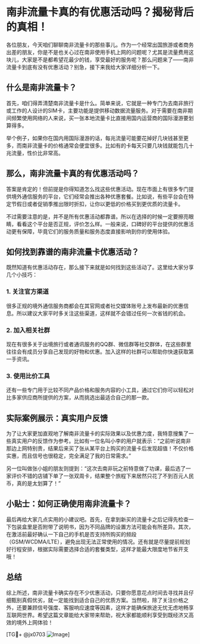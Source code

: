 # 南非流量卡真的有优惠活动吗？揭秘背后的真相！

各位朋友，今天咱们聊聊南非流量卡的那些事儿。作为一个经常出国旅游或者商务出差的朋友，你是不是也关心过在南非使用手机上网的问题呢？尤其是流量费用这块儿，大家是不是都希望花最少的钱，享受最好的服务呢？那么问题来了——南非流量卡到底有没有优惠活动？别急，接下来我给大家详细分析一下。

## 什么是南非流量卡？

首先，咱们得弄清楚南非流量卡是什么。简单来说，它就是一种专门为去南非旅行或工作的人设计的SIM卡，主要功能是提供移动数据流量服务。对于需要在南非期间频繁使用网络的人来说，买一张本地流量卡比直接用国内运营商的国际漫游要划算得多。

举个例子，如果你在国内用国际漫游的话，每兆流量可能要花掉好几块钱甚至更多，而南非流量卡的价格通常会便宜很多。比如有的卡每天只要几块钱就能包几十兆流量，性价比非常高。

## 那么，南非流量卡真的有优惠活动吗？

答案是肯定的！但前提是你得知道怎么找这些优惠活动。现在市面上有很多专门提供境外通信服务的平台，它们经常会推出各种优惠套餐。比如说，有些平台会在特定节假日或者促销季推出限时折扣，让你以更低的价格买到更优质的流量卡。

不过需要注意的是，并不是所有优惠活动都靠谱。所以在选择的时候一定要擦亮眼睛，看看这个平台是否正规，评价怎么样。一般来说，口碑好的平台提供的优惠活动更有保障，毕竟它们的服务质量和服务态度直接影响到你的使用体验。

## 如何找到靠谱的南非流量卡优惠活动？

既然知道有优惠活动存在，那么接下来就是如何找到这些活动了。这里给大家分享几个小技巧：

### 1. 关注官方渠道

很多正规的境外通信服务商都会在其官网或者社交媒体账号上发布最新的优惠信息。所以建议大家平时多关注这些渠道，这样就不会错过任何一次省钱的机会。

### 2. 加入相关社群

现在有很多关于出境旅行或者通讯服务的QQ群、微信群等社交群体，在这些群里往往会有成员分享自己发现的好物和优惠。加入这样的社群可以帮助你快速获取第一手资讯。

### 3. 使用比价工具

还有一些专门用于比较不同产品价格和服务内容的小工具，通过它们你可以轻松对比多家供应商所提供的方案，从而挑选出最适合自己的那一款。

## 实际案例展示：真实用户反馈

为了让大家更加直观地了解南非流量卡的实际效果以及优惠力度，我特意搜集了一些真实用户的反馈作为参考。比如有一位名叫小李的用户就表示：“之前听说南非那边上网特别贵，结果后来买了张从某平台上购买的流量卡后发现超值！不仅价格实惠，而且信号也很稳定，完全满足了我的日常需求。”

另一位叫做张小姐的朋友则提到：“这次去南非玩之前特意做了功课，最后选了一家评价不错的店铺下单了一张双周卡，结果整个旅程下来居然只花了不到百元人民币，真的是太划算了！”

## 小贴士：如何正确使用南非流量卡？

最后再给大家几点实用的小建议吧。首先，在拿到新买的流量卡之后记得先检查一下包装盒里是否附带了说明书，因为不同品牌的设置方法可能会有所差异。其次，在激活前最好确认一下自己的手机是否支持所购买的频段（GSM/WCDMA/LTE），避免出现无法正常使用的情况。还有就是尽量提前规划好行程安排，根据实际需要选择合适的套餐类型，这样才能最大限度地节省开支哦！

## 总结

综上所述，南非流量卡确实存在不少优惠活动，只要你愿意花点时间去寻找并且仔细甄别真假优劣，就一定能找到适合自己的优质方案。当然啦，除了关注价格之外，还要兼顾信号强度、客服响应速度等因素，这样才能确保旅途无忧无虑地畅享互联网世界。希望这篇文章能给大家带来帮助，祝大家都能顺利享受到既经济又高效的境外上网体验！

[TG💪+ @jx0703 ![Image](https://github.com/user-attachments/assets/dbca1d08-cadb-493c-b0ec-ad6f7a83f270)]
